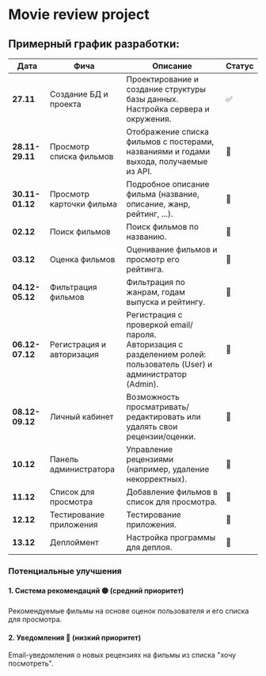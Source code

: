 # Movie review project

## **Примерный график разработки:**

| **Дата**        | Фича                      | **Описание**                                                                                                           | Статус |
|-----------------|---------------------------|------------------------------------------------------------------------------------------------------------------------|--------|
| **27.11**       | Создание БД и проекта     | Проектирование и создание структуры базы данных. Настройка сервера и окружения.                                        |   ✅   |
| **28.11-29.11** | Просмотр списка фильмов   | Отображение списка фильмов с постерами, названиями и годами выхода, получаемые из API.                                 |   🔄   |
| **30.11-01.12** | Просмотр карточки фильма  | Подробное описание фильма (название, описание, жанр, рейтинг, ...).                                                    |   🔄   |
| **02.12**       | Поиск фильмов             | Поиск фильмов по названию.                                                                                             |   🔄   |
| **03.12**       | Оценка фильмов            | Оценивание фильмов и просмотр его рейтинга.                                                                            |   🔄   |
| **04.12-05.12** | Фильтрация фильмов        | Фильтрация по жанрам, годам выпуска и рейтингу.                                                                        |   🔄   |
| **06.12-07.12** | Регистрация и авторизация | Регистрация с проверкой email/пароля.<br>Авторизация с разделением ролей: пользователь (User) и администратор (Admin). |   🔄   |
| **08.12-09.12** | Личный кабинет            | Возможность просматривать/редактировать или удалять свои рецензии/оценки.                                              |   🔄   |
| **10.12**       | Панель администратора     | Управление рецензиями (например, удаление некорректных).                                                               |   🔄   |
| **11.12**       | Список для просмотра      | Добавление фильмов в список для просмотра.                                                                             |   🔄   |
| **12.12**       | Тестирование приложения   | Тестирование приложения.                                                                                               |   🔄   |
| **13.12**       | Деплоймент                | Настройка программы для деплоя.                                                                                        |   🔄   |

### **Потенциальные улучшения**

#### **1. Система рекомендаций** 🟡 (средний приоритет)

Рекомендуемые фильмы на основе оценок пользователя и его списка для просмотра.

#### **2. Уведомления** 🔴 (низкий приоритет)

Email-уведомления о новых рецензиях на фильмы из списка "хочу посмотреть".
